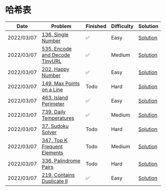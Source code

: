 # 哈希表
| Date       | Problem                                                                                    | Finished | Difficulty | Solution                                            |
|------------|--------------------------------------------------------------------------------------------|----------|------------|-----------------------------------------------------|
| 2022/03/07 | [136. Single Number](https://leetcode.com/problems/single-number/)                         | ✅        | Easy       | [Solution](./src/hash/SingleNumber.java)            |
| 2022/03/07 | [535. Encode and Decode TinyURL](https://leetcode.com/problems/encode-and-decode-tinyurl/) | ✅        | Medium     | [Solution](./src/hash/Codec.java)                   |
| 2022/03/07 | [202. Happy Number](https://leetcode.com/problems/happy-number/)                           | ✅        | Easy       | [Solution](./src/hash/IsHappy.java)                 |
| 2022/03/07 | [149. Max Points on a Line](https://leetcode.com/problems/max-points-on-a-line/)           | Todo     | Hard       | [Solution](./src/hash/MaxPoints.java)               |
| 2022/03/07 | [463. Island Perimeter](https://leetcode.com/problems/island-perimeter/)                   | ✅        | Easy       | [Solution](./src/hash/IslandPerimeter.java)         |
| 2022/03/07 | [739. Daily Temperatures](https://leetcode.com/problems/daily-temperatures/)               | ✅        | Medium     | [Solution](./src/hash/DailyTemperatures.java)       |
| 2022/03/07 | [37. Sudoku Solver](https://leetcode.com/problems/sudoku-solver/)                          | Todo     | Hard       | [Solution](./src/hash/SolveSudoku.java)             |
| 2022/03/07 | [347. Top K Frequent Elements](https://leetcode.com/problems/top-k-frequent-elements/)     | Todo     | Medium     | [Solution](./src/hash/TopKFrequent.java)            |
| 2022/03/07 | [336. Palindrome Pairs](https://leetcode.com/problems/palindrome-pairs/)                   | Todo     | Hard       | [Solution](./src/hash/PalindromePairs.java)         |
| 2022/03/07 | [219. Contains Duplicate II](https://leetcode.com/problems/contains-duplicate-ii/)         | ✅        | Easy       | [Solution](./src/hash/ContainsNearbyDuplicate.java) |
